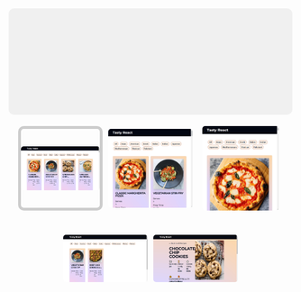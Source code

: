 <style>
  /* Container for the gallery */
  .gallery-container {
    display: flex;
    flex-direction: column;
    align-items: center;
  }

  /* Large image container with 16:6 aspect ratio */
  .large-image-container {
    width: 100%;
    max-width: 1000px; /* Optional: Set a maximum width */
    position: relative;
    padding-top: 37.5%; /* 16:6 ratio (16 / 6 = 2.666 -> 100 / 2.666 = 37.5%) */
    background-color: #f0f0f0;
    border-radius: 10px;
    overflow: hidden;
  }

  .large-image-container img {
    position: absolute;
    width: 100%;
    height: 100%;
    object-fit: cover;
  }

  /* Grid layout for smaller images */
  .image-grid {
    display: flex;
    flex-wrap: wrap;
    gap: 10px;
    margin-top: 20px;
    justify-content: center;
  }

  /* Style for each small image */
  .image-grid a {
    display: flex;
    justify-content: center;
    align-items: center;
    width: 150px;
    height: 150px;
    box-sizing: border-box;
    border-radius: 10px;
    border: 3px solid transparent; /* Default border */
    transition: border 0.3s ease;
  }

  /* Style for selected image */
  .image-grid input:checked + label {
    border: 5px solid #ccc; /* Gray border for selected image */
  }

  .image-grid img {
    max-width: 100%;
    max-height: 100%;
    object-fit: cover;
    border-radius: 5px;
  }

  /* Optional hover effect */
  .image-grid a:hover {
    border: 3px solid #888;
  }

  /* Hide radio buttons */
  .image-grid input {
    display: none;
  }

  /* Style for labels (which act as clickable images) */
  .image-grid label {
    display: flex;
    justify-content: center;
    align-items: center;
    width: 150px;
    height: 150px;
    box-sizing: border-box;
    border-radius: 10px;
    cursor: pointer;
  }

  /* Style for the large image preview */
  .image-grid input:nth-of-type(1):checked ~ .large-image-container img {
    content: url('./media/path-001/path-001-01.png');
  }

  .image-grid input:nth-of-type(2):checked ~ .large-image-container img {
    content: url('./media/path-001/path-001-02.png');
  }

  .image-grid input:nth-of-type(3):checked ~ .large-image-container img {
    content: url('./media/path-001/path-001-03.png');
  }

  .image-grid input:nth-of-type(4):checked ~ .large-image-container img {
    content: url('./media/path-001/path-001-04.png');
  }

  .image-grid input:nth-of-type(5):checked ~ .large-image-container img {
    content: url('./media/path-001/path-001-05.png');
  }
</style>

<div class="gallery-container">
  <!-- Large image display -->
  <div class="large-image-container">
    <img src="./media/path-001/path-001-01.png" alt="Large image" id="largeImage">
  </div>

  <!-- Grid of smaller images -->
  <div class="image-grid">
    <input type="radio" name="gallery" id="image1" checked>
    <label for="image1">
      <img src="./media/path-001/path-001-01.png" alt="Small image 1">
    </label>
    <input type="radio" name="gallery" id="image2">
    <label for="image2">
      <img src="./media/path-001/path-001-02.png" alt="Small image 2">
    </label>
    <input type="radio" name="gallery" id="image3">
    <label for="image3">
      <img src="./media/path-001/path-001-03.png" alt="Small image 3">
    </label>
    <input type="radio" name="gallery" id="image4">
    <label for="image4">
      <img src="./media/path-001/path-001-04.png" alt="Small image 4">
    </label>
    <input type="radio" name="gallery" id="image5">
    <label for="image5">
      <img src="./media/path-001/path-001-05.png" alt="Small image 5">
    </label>
  </div>
</div>
